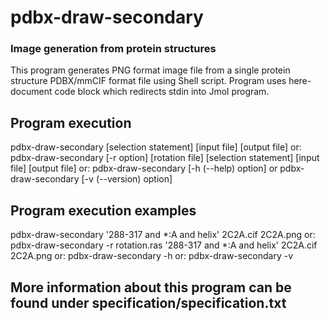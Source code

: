 # pdbx-draw-secondary

### Image generation from protein structures

This program generates PNG format image file from a single protein structure PDBX/mmCIF format file using Shell script. Program uses here-document code block which redirects stdin into Jmol program. 

## Program execution
pdbx-draw-secondary [selection statement] [input file] [output file]
or:
pdbx-draw-secondary [-r option] [rotation file] [selection statement] [input file] [output file]
or:
pdbx-draw-secondary [-h (--help) option]
or
pdbx-draw-secondary [-v (--version) option]

## Program execution examples
pdbx-draw-secondary '288-317 and *:A and helix' 2C2A.cif 2C2A.png 
or:
pdbx-draw-secondary -r rotation.ras '288-317 and *:A and helix' 2C2A.cif 2C2A.png
or:
pdbx-draw-secondary -h
or: 
pdbx-draw-secondary -v

## More information about this program can be found under specification/specification.txt
